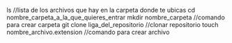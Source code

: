 ls //lista de los archivos que hay en la carpeta donde te ubicas
cd nombre_carpeta_a_la_que_quieres_entrar
mkdir nombre_carpeta //comando para crear carpeta
git clone liga_del_repositorio //clonar repositorio
touch nombre_archivo.extension //comando para crear archivo
